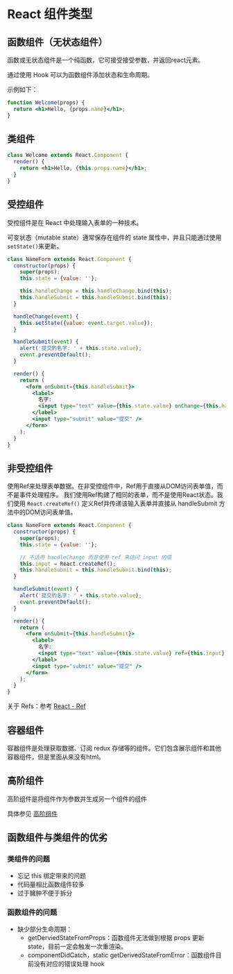 # React 组件类型
## 函数组件（无状态组件）
函数或无状态组件是一个纯函数，它可接受接受参数，并返回react元素。

通过使用 Hook 可以为函数组件添加状态和生命周期。

示例如下：
```jsx
function Welcome(props) {
  return <h1>Hello, {props.name}</h1>;
}
```

## 类组件
```jsx
class Welcome extends React.Component {
  render() {
    return <h1>Hello, {this.props.name}</h1>;
  }
}
```

## 受控组件
受控组件是在 React 中处理输入表单的一种技术。

可变状态（mutable state）通常保存在组件的 state 属性中，并且只能通过使用 `setState()`来更新。

```jsx
class NameForm extends React.Component {
  constructor(props) {
    super(props);
    this.state = {value: ''};

    this.handleChange = this.handleChange.bind(this);
    this.handleSubmit = this.handleSubmit.bind(this);
  }

  handleChange(event) {
    this.setState({value: event.target.value});
  }

  handleSubmit(event) {
    alert('提交的名字: ' + this.state.value);
    event.preventDefault();
  }

  render() {
    return (
      <form onSubmit={this.handleSubmit}>
        <label>
          名字:
          <input type="text" value={this.state.value} onChange={this.handleChange} />
        </label>
        <input type="submit" value="提交" />
      </form>
    );
  }
}
```

## 非受控组件
使用Ref来处理表单数据。在非受控组件中，Ref用于直接从DOM访问表单值，而不是事件处理程序。
我们使用Ref构建了相同的表单，而不是使用React状态。我们使用 `React.createRef()` 定义Ref并传递该输入表单并直接从 handleSubmit 方法中的DOM访问表单值。

```jsx
class NameForm extends React.Component {
  constructor(props) {
    super(props);
    this.state = {value: ''};

    // 不适用 handleChange 而是使用 ref 来访问 input 的值
    this.input = React.createRef();
    this.handleSubmit = this.handleSubmit.bind(this);
  }

  handleSubmit(event) {
    alert('提交的名字: ' + this.state.value);
    event.preventDefault();
  }

  render() {
    return (
      <form onSubmit={this.handleSubmit}>
        <label>
          名字:
          <input type="text" value={this.state.value} ref={this.input} />
        </label>
        <input type="submit" value="提交" />
      </form>
    );
  }
}
```

关于 Refs：参考 [React - Ref](./Ref.md)

## 容器组件
容器组件是处理获取数据、订阅 redux 存储等的组件。它们包含展示组件和其他容器组件，但是里面从来没有html。


## 高阶组件
高阶组件是将组件作为参数并生成另一个组件的组件

具体参见 [高阶组件](./Higher_Order_Component.md)

## 函数组件与类组件的优劣
### 类组件的问题
- 忘记 this 绑定带来的问题
- 代码量相比函数组件较多
- 过于臃肿不便于拆分

### 函数组件的问题
- 缺少部分生命周期：
  - getDerviedStateFromProps：函数组件无法做到根据 props 更新 state，目前一定会触发一次重渲染。
  - componentDidCatch，static getDerivedStateFromError：函数组件目前没有对应的错误处理 hook

